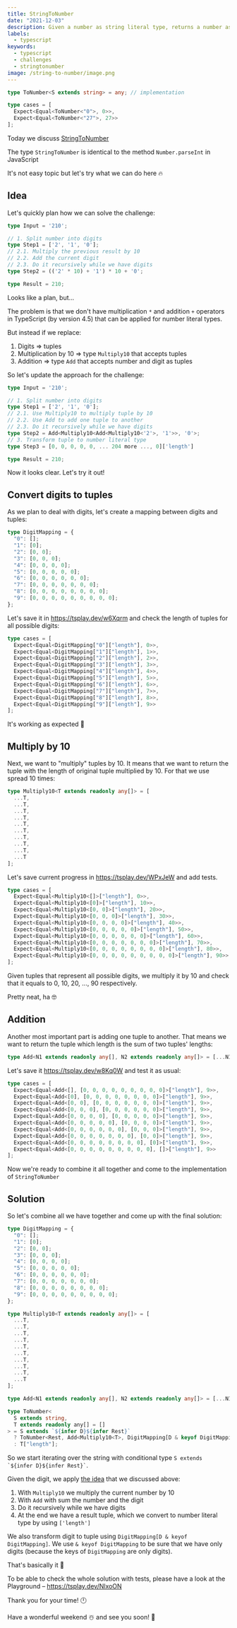 ```yaml
---
title: StringToNumber
date: "2021-12-03"
description: Given a number as string literal type, returns a number as number literal type
labels:
  - typescript
keywords:
  - typescript
  - challenges
  - stringtonumber
image: /string-to-number/image.png
---
```


```typescript title=Example of StringToNumber use
type ToNumber<S extends string> = any; // implementation

type cases = [
  Expect<Equal<ToNumber<"0">, 0>>,
  Expect<Equal<ToNumber<"27">, 27>>
];
```

Today we discuss [StringToNumber](https://github.com/type-challenges/type-challenges/blob/master/questions/300-hard-string-to-number/README.md)

The type `StringToNumber` is identical to the method `Number.parseInt` in JavaScript

It's not easy topic but let's try what we can do here 🔥

## Idea

Let's quickly plan how we can solve the challenge:

```typescript title=Idea 1
type Input = '210';

// 1. Split number into digits
type Step1 = ['2', '1', '0'];
// 2.1. Multiply the previous result by 10
// 2.2. Add the current digit
// 2.3. Do it recursively while we have digits
type Step2 = (('2' * 10) + '1') * 10 + '0';

type Result = 210;
```

Looks like a plan, but...

The problem is that we don't have multiplication `*` and addition `+` operators in TypeScript (by version 4.5) that can be applied for number literal types.

But instead if we replace:

1. Digits => tuples
2. Multiplication by 10 => type `Multiply10` that accepts tuples
3. Addition => type `Add` that accepts number and digit as tuples

So let's update the approach for the challenge:

```typescript title=Idea 2 of solving the challenge
type Input = '210';

// 1. Split number into digits
type Step1 = ['2', '1', '0'];
// 2.1. Use Multiply10 to multiply tuple by 10
// 2.2. Use Add to add one tuple to another
// 2.3. Do it recursively while we have digits
type Step2 = Add<Multiply10<Add<Multiply10<'2'>, '1'>>, '0'>;
// 3. Transform tuple to number literal type
type Step3 = [0, 0, 0, 0, 0, ... 204 more ..., 0]['length']

type Result = 210;
```

Now it looks clear. Let's try it out!

## Convert digits to tuples

As we plan to deal with digits, let's create a mapping between digits and tuples:

```typescript title=Map digits to tuples
type DigitMapping = {
  "0": [];
  "1": [0];
  "2": [0, 0];
  "3": [0, 0, 0];
  "4": [0, 0, 0, 0];
  "5": [0, 0, 0, 0, 0];
  "6": [0, 0, 0, 0, 0, 0];
  "7": [0, 0, 0, 0, 0, 0, 0];
  "8": [0, 0, 0, 0, 0, 0, 0, 0];
  "9": [0, 0, 0, 0, 0, 0, 0, 0, 0];
};
```

Let's save it in https://tsplay.dev/w6Xqrm and check the length of tuples for all possible digits:

```typescript title=Checking tuples for all digits
type cases = [
  Expect<Equal<DigitMapping["0"]["length"], 0>>,
  Expect<Equal<DigitMapping["1"]["length"], 1>>,
  Expect<Equal<DigitMapping["2"]["length"], 2>>,
  Expect<Equal<DigitMapping["3"]["length"], 3>>,
  Expect<Equal<DigitMapping["4"]["length"], 4>>,
  Expect<Equal<DigitMapping["5"]["length"], 5>>,
  Expect<Equal<DigitMapping["6"]["length"], 6>>,
  Expect<Equal<DigitMapping["7"]["length"], 7>>,
  Expect<Equal<DigitMapping["8"]["length"], 8>>,
  Expect<Equal<DigitMapping["9"]["length"], 9>>
];
```

It's working as expected 💪

## Multiply by 10

Next, we want to "multiply" tuples by 10. It means that we want to return the tuple with the length of original tuple multiplied by 10. For that we use spread 10 times:

```typescript title=Multiply tuples by 10
type Multiply10<T extends readonly any[]> = [
  ...T,
  ...T,
  ...T,
  ...T,
  ...T,
  ...T,
  ...T,
  ...T,
  ...T,
  ...T
];
```

Let's save current progress in https://tsplay.dev/WPxJeW and add tests.

```typescript title=Test cases for multiplication
type cases = [
  Expect<Equal<Multiply10<[]>["length"], 0>>,
  Expect<Equal<Multiply10<[0]>["length"], 10>>,
  Expect<Equal<Multiply10<[0, 0]>["length"], 20>>,
  Expect<Equal<Multiply10<[0, 0, 0]>["length"], 30>>,
  Expect<Equal<Multiply10<[0, 0, 0, 0]>["length"], 40>>,
  Expect<Equal<Multiply10<[0, 0, 0, 0, 0]>["length"], 50>>,
  Expect<Equal<Multiply10<[0, 0, 0, 0, 0, 0]>["length"], 60>>,
  Expect<Equal<Multiply10<[0, 0, 0, 0, 0, 0, 0]>["length"], 70>>,
  Expect<Equal<Multiply10<[0, 0, 0, 0, 0, 0, 0, 0]>["length"], 80>>,
  Expect<Equal<Multiply10<[0, 0, 0, 0, 0, 0, 0, 0, 0]>["length"], 90>>
];
```

Given tuples that represent all possible digits, we multiply it by 10 and check that it equals to 0, 10, 20, ..., 90 respectively.

Pretty neat, ha 🤓

## Addition

Another most important part is adding one tuple to another. That means we want to return the tuple which length is the sum of two tuples' lengths:

```typescript title=Addition
type Add<N1 extends readonly any[], N2 extends readonly any[]> = [...N1, ...N2];
```

Let's save it https://tsplay.dev/w8Kq0W and test it as usual:

```typescript title=Test cases for Add
type cases = [
  Expect<Equal<Add<[], [0, 0, 0, 0, 0, 0, 0, 0, 0]>["length"], 9>>,
  Expect<Equal<Add<[0], [0, 0, 0, 0, 0, 0, 0, 0]>["length"], 9>>,
  Expect<Equal<Add<[0, 0], [0, 0, 0, 0, 0, 0, 0]>["length"], 9>>,
  Expect<Equal<Add<[0, 0, 0], [0, 0, 0, 0, 0, 0]>["length"], 9>>,
  Expect<Equal<Add<[0, 0, 0, 0], [0, 0, 0, 0, 0]>["length"], 9>>,
  Expect<Equal<Add<[0, 0, 0, 0, 0], [0, 0, 0, 0]>["length"], 9>>,
  Expect<Equal<Add<[0, 0, 0, 0, 0, 0], [0, 0, 0]>["length"], 9>>,
  Expect<Equal<Add<[0, 0, 0, 0, 0, 0, 0], [0, 0]>["length"], 9>>,
  Expect<Equal<Add<[0, 0, 0, 0, 0, 0, 0, 0], [0]>["length"], 9>>,
  Expect<Equal<Add<[0, 0, 0, 0, 0, 0, 0, 0, 0], []>["length"], 9>>
];
```

Now we're ready to combine it all together and come to the implementation of `StringToNumber`

## Solution

So let's combine all we have together and come up with the final solution:

```typescript title=Final solution
type DigitMapping = {
  "0": [];
  "1": [0];
  "2": [0, 0];
  "3": [0, 0, 0];
  "4": [0, 0, 0, 0];
  "5": [0, 0, 0, 0, 0];
  "6": [0, 0, 0, 0, 0, 0];
  "7": [0, 0, 0, 0, 0, 0, 0];
  "8": [0, 0, 0, 0, 0, 0, 0, 0];
  "9": [0, 0, 0, 0, 0, 0, 0, 0, 0];
};

type Multiply10<T extends readonly any[]> = [
  ...T,
  ...T,
  ...T,
  ...T,
  ...T,
  ...T,
  ...T,
  ...T,
  ...T,
  ...T
];

type Add<N1 extends readonly any[], N2 extends readonly any[]> = [...N1, ...N2];

type ToNumber<
  S extends string,
  T extends readonly any[] = []
> = S extends `${infer D}${infer Rest}`
  ? ToNumber<Rest, Add<Multiply10<T>, DigitMapping[D & keyof DigitMapping]>>
  : T["length"];
```

So we start iterating over the string with conditional type `` S extends `${infer D}${infer Rest}` ``.

Given the digit, we apply [the idea](/2021-12-03-string-to-number#idea) that we discussed above:

1. With `Multiply10` we multiply the current number by 10
2. With `Add` with sum the number and the digit
3. Do it recursively while we have digits
4. At the end we have a result tuple, which we convert to number literal type by using `['length']`

We also transform digit to tuple using `DigitMapping[D & keyof DigitMapping]`. We use `& keyof DigitMapping` to be sure that we have only digits (because the keys of `DigitMapping` are only digits).

That's basically it 🎉

To be able to check the whole solution with tests, please have a look at the Playground – https://tsplay.dev/NlxoON

Thank you for your time! 🕛

Have a wonderful weekend ☃️ and see you soon! 👋
